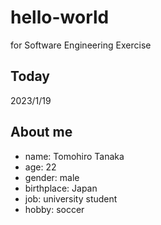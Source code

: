 # hello-world
for Software Engineering Exercise

## Today
2023/1/19

## About me
- name: Tomohiro Tanaka
- age: 22
- gender: male
- birthplace: Japan
- job: university student
- hobby: soccer
